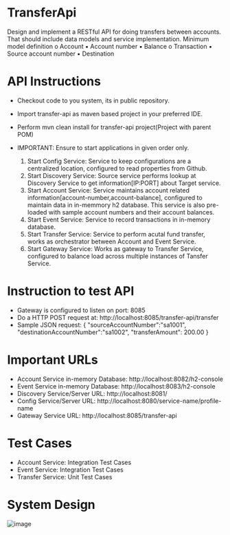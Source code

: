 # TransferApi

Design and implement a RESTful API for doing transfers between accounts. That should include data models and service implementation.
Minimum model definition
o Account
  ▪ Account number
  ▪ Balance
o Transaction
  ▪ Source account number
  ▪ Destination
  
**API Instructions**
======================================
- Checkout code to you system, its in public repository.
- Import transfer-api as maven based project in your preferred IDE.
- Perform mvn clean install for transfer-api project(Project with parent POM)

- IMPORTANT: Ensure to start applications in given order only.

  1. Start Config Service: Service to keep configurations are a centralized location, configured to read properties from Github.
  2. Start Discovery Service: Source service performs lookup at Discovery Service to get information[IP:PORT] about Target service.
  3. Start Account Service: Service maintains account related information[account-number,account-balance], configured to maintain data in in-memmory h2 database. This service is also pre-loaded with sample account numbers and their account balances.
  4. Start Event Service: Service to record transactions in in-memory database.
  5. Start Transfer Service: Service to perform acutal fund transfer, works as orchestrator between Account and Event Service.
  6. Start Gateway Service: Works as gateway to Transfer Service, configured to balance load across multiple instances of Tansfer Service.

**Instruction to test API**
======================================
- Gateway is configured to listen on port: 8085
- Do a HTTP POST request at: http://localhost:8085/transfer-api/transfer
- Sample JSON request:
  {
    "sourceAccountNumber":"sa1001",
    "destinationAccountNumber":"sa1002",
     "transferAmount": 200.00
  }
  
**Important URLs**
======================================
- Account Service in-memory Database: http://localhost:8082/h2-console
- Event Service in-memory Database: http://localhost:8083/h2-console
- Discovery Service/Server URL: http://localhost:8081/
- Config Service/Server URL: http://localhost:8080/service-name/profile-name
- Gateway Service URL: http://localhost:8085/transfer-api

**Test Cases**
======================================
- Account Service: Integration Test Cases
- Event Service: Integration Test Cases
- Transfer Service: Unit Test Cases

**System Design**
======================================
![image](https://user-images.githubusercontent.com/4828778/177153726-c2874b1f-741a-49f8-b8fa-fe1c9ceace1c.png)

 
